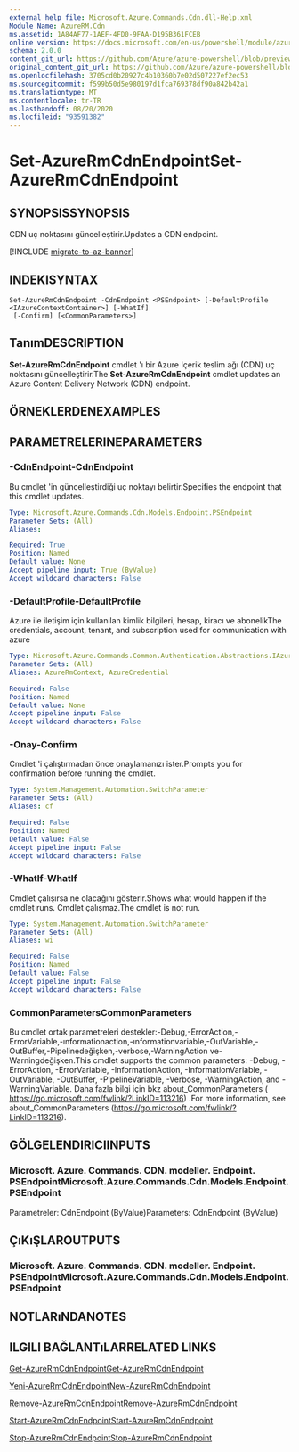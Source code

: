 ```yaml
---
external help file: Microsoft.Azure.Commands.Cdn.dll-Help.xml
Module Name: AzureRM.Cdn
ms.assetid: 1A84AF77-1AEF-4FD0-9FAA-D195B361FCEB
online version: https://docs.microsoft.com/en-us/powershell/module/azurerm.cdn/set-azurermcdnendpoint
schema: 2.0.0
content_git_url: https://github.com/Azure/azure-powershell/blob/preview/src/ResourceManager/Cdn/Commands.Cdn/help/Set-AzureRmCdnEndpoint.md
original_content_git_url: https://github.com/Azure/azure-powershell/blob/preview/src/ResourceManager/Cdn/Commands.Cdn/help/Set-AzureRmCdnEndpoint.md
ms.openlocfilehash: 3705cd0b20927c4b10360b7e02d507227ef2ec53
ms.sourcegitcommit: f599b50d5e980197d1fca769378df90a842b42a1
ms.translationtype: MT
ms.contentlocale: tr-TR
ms.lasthandoff: 08/20/2020
ms.locfileid: "93591382"
---
```

# <span data-ttu-id="5caf9-101">Set-AzureRmCdnEndpoint</span><span class="sxs-lookup"><span data-stu-id="5caf9-101">Set-AzureRmCdnEndpoint</span></span>

## <span data-ttu-id="5caf9-102">SYNOPSIS</span><span class="sxs-lookup"><span data-stu-id="5caf9-102">SYNOPSIS</span></span>
<span data-ttu-id="5caf9-103">CDN uç noktasını güncelleştirir.</span><span class="sxs-lookup"><span data-stu-id="5caf9-103">Updates a CDN endpoint.</span></span>

[!INCLUDE [migrate-to-az-banner](../../includes/migrate-to-az-banner.md)]

## <span data-ttu-id="5caf9-104">INDEKI</span><span class="sxs-lookup"><span data-stu-id="5caf9-104">SYNTAX</span></span>

```
Set-AzureRmCdnEndpoint -CdnEndpoint <PSEndpoint> [-DefaultProfile <IAzureContextContainer>] [-WhatIf]
 [-Confirm] [<CommonParameters>]
```

## <span data-ttu-id="5caf9-105">Tanım</span><span class="sxs-lookup"><span data-stu-id="5caf9-105">DESCRIPTION</span></span>
<span data-ttu-id="5caf9-106">**Set-AzureRmCdnEndpoint** cmdlet 'ı bir Azure Içerik teslim ağı (CDN) uç noktasını güncelleştirir.</span><span class="sxs-lookup"><span data-stu-id="5caf9-106">The **Set-AzureRmCdnEndpoint** cmdlet updates an Azure Content Delivery Network (CDN) endpoint.</span></span>

## <span data-ttu-id="5caf9-107">ÖRNEKLERDEN</span><span class="sxs-lookup"><span data-stu-id="5caf9-107">EXAMPLES</span></span>

## <span data-ttu-id="5caf9-108">PARAMETRELERINE</span><span class="sxs-lookup"><span data-stu-id="5caf9-108">PARAMETERS</span></span>

### <span data-ttu-id="5caf9-109">-CdnEndpoint</span><span class="sxs-lookup"><span data-stu-id="5caf9-109">-CdnEndpoint</span></span>
<span data-ttu-id="5caf9-110">Bu cmdlet 'in güncelleştirdiği uç noktayı belirtir.</span><span class="sxs-lookup"><span data-stu-id="5caf9-110">Specifies the endpoint that this cmdlet updates.</span></span>

```yaml
Type: Microsoft.Azure.Commands.Cdn.Models.Endpoint.PSEndpoint
Parameter Sets: (All)
Aliases:

Required: True
Position: Named
Default value: None
Accept pipeline input: True (ByValue)
Accept wildcard characters: False
```

### <span data-ttu-id="5caf9-111">-DefaultProfile</span><span class="sxs-lookup"><span data-stu-id="5caf9-111">-DefaultProfile</span></span>
<span data-ttu-id="5caf9-112">Azure ile iletişim için kullanılan kimlik bilgileri, hesap, kiracı ve abonelik</span><span class="sxs-lookup"><span data-stu-id="5caf9-112">The credentials, account, tenant, and subscription used for communication with azure</span></span>

```yaml
Type: Microsoft.Azure.Commands.Common.Authentication.Abstractions.IAzureContextContainer
Parameter Sets: (All)
Aliases: AzureRmContext, AzureCredential

Required: False
Position: Named
Default value: None
Accept pipeline input: False
Accept wildcard characters: False
```

### <span data-ttu-id="5caf9-113">-Onay</span><span class="sxs-lookup"><span data-stu-id="5caf9-113">-Confirm</span></span>
<span data-ttu-id="5caf9-114">Cmdlet 'i çalıştırmadan önce onaylamanızı ister.</span><span class="sxs-lookup"><span data-stu-id="5caf9-114">Prompts you for confirmation before running the cmdlet.</span></span>

```yaml
Type: System.Management.Automation.SwitchParameter
Parameter Sets: (All)
Aliases: cf

Required: False
Position: Named
Default value: False
Accept pipeline input: False
Accept wildcard characters: False
```

### <span data-ttu-id="5caf9-115">-WhatIf</span><span class="sxs-lookup"><span data-stu-id="5caf9-115">-WhatIf</span></span>
<span data-ttu-id="5caf9-116">Cmdlet çalışırsa ne olacağını gösterir.</span><span class="sxs-lookup"><span data-stu-id="5caf9-116">Shows what would happen if the cmdlet runs.</span></span>
<span data-ttu-id="5caf9-117">Cmdlet çalışmaz.</span><span class="sxs-lookup"><span data-stu-id="5caf9-117">The cmdlet is not run.</span></span>

```yaml
Type: System.Management.Automation.SwitchParameter
Parameter Sets: (All)
Aliases: wi

Required: False
Position: Named
Default value: False
Accept pipeline input: False
Accept wildcard characters: False
```

### <span data-ttu-id="5caf9-118">CommonParameters</span><span class="sxs-lookup"><span data-stu-id="5caf9-118">CommonParameters</span></span>
<span data-ttu-id="5caf9-119">Bu cmdlet ortak parametreleri destekler:-Debug,-ErrorAction,-ErrorVariable,-ınformationaction,-ınformationvariable,-OutVariable,-OutBuffer,-Pipelinedeğişken,-verbose,-WarningAction ve-Warningdeğişken.</span><span class="sxs-lookup"><span data-stu-id="5caf9-119">This cmdlet supports the common parameters: -Debug, -ErrorAction, -ErrorVariable, -InformationAction, -InformationVariable, -OutVariable, -OutBuffer, -PipelineVariable, -Verbose, -WarningAction, and -WarningVariable.</span></span> <span data-ttu-id="5caf9-120">Daha fazla bilgi için bkz about_CommonParameters ( https://go.microsoft.com/fwlink/?LinkID=113216) .</span><span class="sxs-lookup"><span data-stu-id="5caf9-120">For more information, see about_CommonParameters (https://go.microsoft.com/fwlink/?LinkID=113216).</span></span>

## <span data-ttu-id="5caf9-121">GÖLGELENDIRICI</span><span class="sxs-lookup"><span data-stu-id="5caf9-121">INPUTS</span></span>

### <span data-ttu-id="5caf9-122">Microsoft. Azure. Commands. CDN. modeller. Endpoint. PSEndpoint</span><span class="sxs-lookup"><span data-stu-id="5caf9-122">Microsoft.Azure.Commands.Cdn.Models.Endpoint.PSEndpoint</span></span>
<span data-ttu-id="5caf9-123">Parametreler: CdnEndpoint (ByValue)</span><span class="sxs-lookup"><span data-stu-id="5caf9-123">Parameters: CdnEndpoint (ByValue)</span></span>

## <span data-ttu-id="5caf9-124">ÇıKıŞLAR</span><span class="sxs-lookup"><span data-stu-id="5caf9-124">OUTPUTS</span></span>

### <span data-ttu-id="5caf9-125">Microsoft. Azure. Commands. CDN. modeller. Endpoint. PSEndpoint</span><span class="sxs-lookup"><span data-stu-id="5caf9-125">Microsoft.Azure.Commands.Cdn.Models.Endpoint.PSEndpoint</span></span>

## <span data-ttu-id="5caf9-126">NOTLARıNDA</span><span class="sxs-lookup"><span data-stu-id="5caf9-126">NOTES</span></span>

## <span data-ttu-id="5caf9-127">ILGILI BAĞLANTıLAR</span><span class="sxs-lookup"><span data-stu-id="5caf9-127">RELATED LINKS</span></span>

[<span data-ttu-id="5caf9-128">Get-AzureRmCdnEndpoint</span><span class="sxs-lookup"><span data-stu-id="5caf9-128">Get-AzureRmCdnEndpoint</span></span>](./Get-AzureRmCdnEndpoint.md)

[<span data-ttu-id="5caf9-129">Yeni-AzureRmCdnEndpoint</span><span class="sxs-lookup"><span data-stu-id="5caf9-129">New-AzureRmCdnEndpoint</span></span>](./New-AzureRmCdnEndpoint.md)

[<span data-ttu-id="5caf9-130">Remove-AzureRmCdnEndpoint</span><span class="sxs-lookup"><span data-stu-id="5caf9-130">Remove-AzureRmCdnEndpoint</span></span>](./Remove-AzureRmCdnEndpoint.md)

[<span data-ttu-id="5caf9-131">Start-AzureRmCdnEndpoint</span><span class="sxs-lookup"><span data-stu-id="5caf9-131">Start-AzureRmCdnEndpoint</span></span>](./Start-AzureRmCdnEndpoint.md)

[<span data-ttu-id="5caf9-132">Stop-AzureRmCdnEndpoint</span><span class="sxs-lookup"><span data-stu-id="5caf9-132">Stop-AzureRmCdnEndpoint</span></span>](./Stop-AzureRmCdnEndpoint.md)


